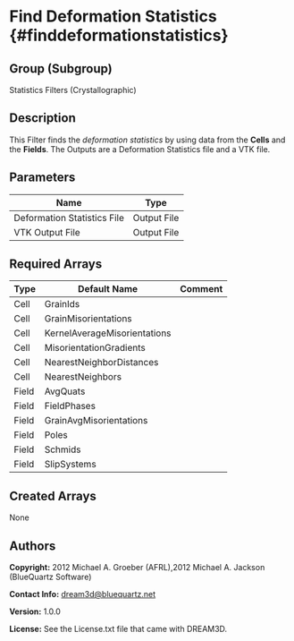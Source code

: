 Find Deformation Statistics {#finddeformationstatistics}
======

## Group (Subgroup) ##
Statistics Filters (Crystallographic)

## Description ##
This Filter finds the _deformation statistics_ by using data from the __Cells__ and the __Fields__. 
The Outputs are a Deformation Statistics file and a VTK file.

## Parameters ##

| Name | Type |
|------|------|
| Deformation Statistics File | Output File |
| VTK Output File | Output File |

## Required Arrays ##

| Type | Default Name | Comment |
|------|--------------|---------|
| Cell | GrainIds |  |
| Cell | GrainMisorientations |  |
| Cell | KernelAverageMisorientations |  |
| Cell | MisorientationGradients |  |
| Cell | NearestNeighborDistances |  |
| Cell | NearestNeighbors |  |
| Field | AvgQuats |  |
| Field | FieldPhases |  |
| Field | GrainAvgMisorientations |  |
| Field | Poles |  |
| Field | Schmids |  |
| Field | SlipSystems |  |

## Created Arrays ##
None

## Authors ##


**Copyright:** 2012 Michael A. Groeber (AFRL),2012 Michael A. Jackson (BlueQuartz Software)

**Contact Info:** dream3d@bluequartz.net

**Version:** 1.0.0

**License:**  See the License.txt file that came with DREAM3D.



